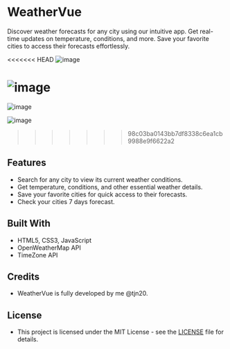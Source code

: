 # WeatherVue
Discover weather forecasts for any city using our intuitive app. Get real-time updates on temperature, conditions, and more. Save your favorite cities to access their forecasts effortlessly.

<<<<<<< HEAD
![image](https://github.com/tjn20/Weather-App/assets/142109365/2bce8120-1332-4642-83e9-200c1f579207)

![image](https://github.com/tjn20/Weather-App/assets/142109365/2a702ce6-942c-4ce0-9682-23dbfa8f7a84)
=======
![image](https://github.com/tjn20/WeatherVue/assets/142109365/ae68fe3d-e053-4d35-acd7-a29e1aabee84)

![image](https://github.com/tjn20/WeatherVue/assets/142109365/ea9577f7-c0b8-4f3b-b955-e695e984e12b)
>>>>>>> 98c03ba0143bb7df8338c6ea1cb9988e9f6622a2

## Features

- Search for any city to view its current weather conditions.
- Get temperature, conditions, and other essential weather details.
- Save your favorite cities for quick access to their forecasts.
- Check your cities 7 days forecast.


## Built With

- HTML5, CSS3, JavaScript
- OpenWeatherMap API
- TimeZone API

## Credits

- WeatherVue is fully developed by me @tjn20.

## License 
- This project is licensed under the MIT License - see the [LICENSE](LICENSE) file for details.
